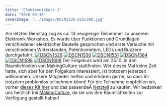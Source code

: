 ```yaml
---
title: "Elektronikkurs 2"
date: "2016-09-30"
coverImage: '../images/DSCN1526-225x300.jpg'
---
```


Am letzten Dienstag zog es ca. 13 neugierige Teilnehmer zu unserem Elektronik Workshop. Es wurde über Funktionen und Grundlagen verschiedener elektrischer Bauteile gesprochen und erste Versuche mit verschiedenen Widerständen, Potentiometern, LEDs und Buzzern durchgeführt. [![DSCN1526](../images/DSCN1526-225x300.jpg)](https://hackzogtum-coburg.de/wp-content/uploads/2016/09/DSCN1526.jpg) [![DSCN1530](../images/DSCN1530-300x225.jpg)](https://hackzogtum-coburg.de/wp-content/uploads/2016/09/DSCN1530.jpg) [![DSCN1551](../images/DSCN1551-300x225.jpg)](https://hackzogtum-coburg.de/wp-content/uploads/2016/09/DSCN1551.jpg) [![DSCN1584](../images/DSCN1584-300x225.jpg)](https://hackzogtum-coburg.de/wp-content/uploads/2016/09/DSCN1584.jpg) [![DSCN1598](../images/DSCN1598-300x225.jpg)](https://hackzogtum-coburg.de/wp-content/uploads/2016/09/DSCN1598.jpg) [![DSCN1608](../images/DSCN1608-300x225.jpg)](https://hackzogtum-coburg.de/wp-content/uploads/2016/09/DSCN1608.jpg) Der Folgekurs wird am 25.10. in den Räumlichkeiten von MakingCulture stattfinden. Wer dieses Mal keine Zeit hatte, sich aber für den Folgekurs interessiert, ist trotzdem jederzeit willkommen. Unsere Mitglieder helfen und erklären gerne, so dass ihr trotzdem problemlos teilnehmen könnt! Für die Teilnahme empfehlen wir, vorher [ dieses Kit hier](https://www.amazon.de/dp/B01J79YG8G/ref=cm_sw_em_r_mt_dp_.7QVxbMVMZDZT?tag=hackzcobur-21) und das passendeÂ [Netzteil](https://www.amazon.de/dp/B002E4YQGY/ref=cm_sw_em_r_mt_dp_9mRVxbN5YYXY3?tag=hackzcobur-21) zu kaufen. Wir bedanken uns herzlich bei [MakingCulture](http://makingculture.de/index.html), da sie uns ihre Räumlichkeiten zur Verfügung gestellt haben!
